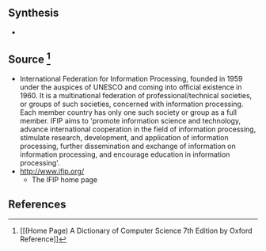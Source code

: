 ## Synthesis
- 
## Source [^1]
- International Federation for Information Processing, founded in 1959 under the auspices of UNESCO and coming into official existence in 1960. It is a multinational federation of professional/technical societies, or groups of such societies, concerned with information processing. Each member country has only one such society or group as a full member. IFIP aims to 'promote information science and technology, advance international cooperation in the field of information processing, stimulate research, development, and application of information processing, further dissemination and exchange of information on information processing, and encourage education in information processing'.
- http://www.ifip.org/
	- The IFIP home page
## References

[^1]: [[(Home Page) A Dictionary of Computer Science 7th Edition by Oxford Reference]]